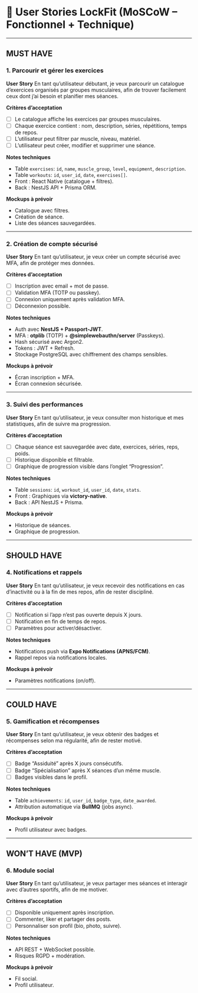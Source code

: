 # 📌 User Stories LockFit (MoSCoW – Fonctionnel + Technique)

---

## MUST HAVE

### 1. Parcourir et gérer les exercices
**User Story**
En tant qu’utilisateur débutant, je veux parcourir un catalogue d’exercices organisés par groupes musculaires, afin de trouver facilement ceux dont j’ai besoin et planifier mes séances.

**Critères d’acceptation**
- [ ] Le catalogue affiche les exercices par groupes musculaires.
- [ ] Chaque exercice contient : nom, description, séries, répétitions, temps de repos.
- [ ] L’utilisateur peut filtrer par muscle, niveau, matériel.
- [ ] L’utilisateur peut créer, modifier et supprimer une séance.

**Notes techniques**
- Table `exercises`: `id`, `name`, `muscle_group`, `level`, `equipment`, `description`.
- Table `workouts`: `id`, `user_id`, `date`, `exercises[]`.
- Front : React Native (catalogue + filtres).
- Back : NestJS API + Prisma ORM.

**Mockups à prévoir**
- Catalogue avec filtres.
- Création de séance.
- Liste des séances sauvegardées.

---

### 2. Création de compte sécurisé
**User Story**
En tant qu’utilisateur, je veux créer un compte sécurisé avec MFA, afin de protéger mes données.

**Critères d’acceptation**
- [ ] Inscription avec email + mot de passe.
- [ ] Validation MFA (TOTP ou passkey).
- [ ] Connexion uniquement après validation MFA.
- [ ] Déconnexion possible.

**Notes techniques**
- Auth avec **NestJS + Passport-JWT**.
- MFA : **otplib** (TOTP) + **@simplewebauthn/server** (Passkeys).
- Hash sécurisé avec Argon2.
- Tokens : JWT + Refresh.
- Stockage PostgreSQL avec chiffrement des champs sensibles.

**Mockups à prévoir**
- Écran inscription + MFA.
- Écran connexion sécurisée.

---

### 3. Suivi des performances
**User Story**
En tant qu’utilisateur, je veux consulter mon historique et mes statistiques, afin de suivre ma progression.

**Critères d’acceptation**
- [ ] Chaque séance est sauvegardée avec date, exercices, séries, reps, poids.
- [ ] Historique disponible et filtrable.
- [ ] Graphique de progression visible dans l’onglet “Progression”.

**Notes techniques**
- Table `sessions`: `id`, `workout_id`, `user_id`, `date`, `stats`.
- Front : Graphiques via **victory-native**.
- Back : API NestJS + Prisma.

**Mockups à prévoir**
- Historique de séances.
- Graphique de progression.

---

## SHOULD HAVE

### 4. Notifications et rappels
**User Story**
En tant qu’utilisateur, je veux recevoir des notifications en cas d’inactivité ou à la fin de mes repos, afin de rester discipliné.

**Critères d’acceptation**
- [ ] Notification si l’app n’est pas ouverte depuis X jours.
- [ ] Notification en fin de temps de repos.
- [ ] Paramètres pour activer/désactiver.

**Notes techniques**
- Notifications push via **Expo Notifications (APNS/FCM)**.
- Rappel repos via notifications locales.

**Mockups à prévoir**
- Paramètres notifications (on/off).

---

## COULD HAVE

### 5. Gamification et récompenses
**User Story**
En tant qu’utilisateur, je veux obtenir des badges et récompenses selon ma régularité, afin de rester motivé.

**Critères d’acceptation**
- [ ] Badge “Assiduité” après X jours consécutifs.
- [ ] Badge “Spécialisation” après X séances d’un même muscle.
- [ ] Badges visibles dans le profil.

**Notes techniques**
- Table `achievements`: `id`, `user_id`, `badge_type`, `date_awarded`.
- Attribution automatique via **BullMQ** (jobs async).

**Mockups à prévoir**
- Profil utilisateur avec badges.

---

## WON’T HAVE (MVP)

### 6. Module social
**User Story**
En tant qu’utilisateur, je veux partager mes séances et interagir avec d’autres sportifs, afin de me motiver.

**Critères d’acceptation**
- [ ] Disponible uniquement après inscription.
- [ ] Commenter, liker et partager des posts.
- [ ] Personnaliser son profil (bio, photo, suivre).

**Notes techniques**
- API REST + WebSocket possible.
- Risques RGPD + modération.

**Mockups à prévoir**
- Fil social.
- Profil utilisateur.
